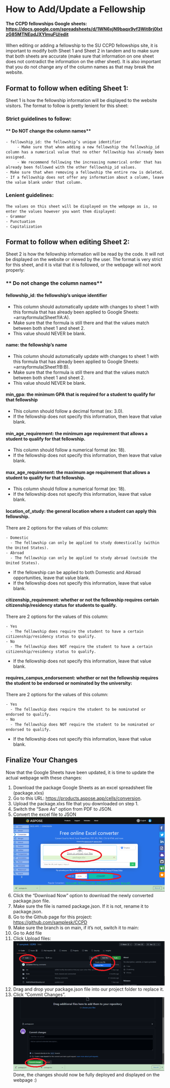 # How to Add/Update a Fellowship
#### The CCPD fellowships Google sheets: https://docs.google.com/spreadsheets/d/1WN6xjN9baqx9vf3Wit8rj0IxtzG85MTNEpdJXYlmuFU/edit <br/>

When editing or adding a fellowship to the SU CCPD fellowships site, it is important to modify both Sheet 1 and Sheet 2 in tandem and to make sure that both sheets are accurate (make sure that information on one sheet does not contradict the information on the other sheet). It is also important that you do not change any of the column names as that may break the website.

## Format to follow when editing Sheet 1:
Sheet 1 is how the fellowship information will be displayed to the website visitors. The format to follow is pretty lenient for this sheet:

### Strict guidelines to follow:
#### ** Do NOT change the column names**
```
- fellowship_id: the fellowship’s unique identifier
     - Make sure that when adding a new fellowship the fellowship_id column has a numerical value that no other fellowship has already been assigned.
     - We recommend following the increasing numerical order that has already been followed with the other fellowship_id values.
- Make sure that when removing a fellowship the entire row is deleted.
- If a fellowship does not offer any information about a column, leave the value blank under that column.
```
### Lenient guidelines:
```
The values on this sheet will be displayed on the webpage as is, so enter the values however you want them displayed:
- Grammar
- Punctuation
- Capitalization
```

## Format to follow when editing Sheet 2:
Sheet 2 is how the fellowship information will be read by the code. It will not be displayed on the website or viewed by the user. The format is very strict for this sheet, and it is vital that it is followed, or the webpage will not work properly:

### ** Do not change the column names**

#### fellowship_id: the fellowship’s unique identifier
- This column should automatically update with changes to sheet 1 with this formula that has already been applied to Google Sheets: =arrayformula(Sheet1!A:A).
- Make sure that the formula is still there and that the values match between both sheet 1 and sheet 2.
- This value should NEVER be blank.

#### name: the fellowship’s name
- This column should automatically update with changes to sheet 1 with this formula that has already been applied to Google Sheets: =arrayformula(Sheet1!B:B).
- Make sure that the formula is still there and that the values match between both sheet 1 and sheet 2.
- This value should NEVER be blank.

#### min_gpa: the minimum GPA that is required for a student to qualify for that fellowship
- This column should follow a decimal format (ex: 3.0).
- If the fellowship does not specify this information, then leave that value blank.

#### min_age_requirement: the minimum age requirement that allows a student to qualify for that fellowship.
- This column should follow a numerical format (ex: 18).
- If the fellowship does not specify this information, then leave that value blank.

#### max_age_requirement: the maximum age requirement that allows a student to qualify for that fellowship.
- This column should follow a numerical format (ex: 18).
- If the fellowship does not specify this information, leave that value blank.

#### location_of_study: the general location where a student can apply this fellowship.
There are 2 options for the values of this column:
```
- Domestic
  - The fellowship can only be applied to study domestically (within the United States).
- Abroad
  - The fellowship can only be applied to study abroad (outside the United States).
```
- If the fellowship can be applied to both Domestic and Abroad opportunities, leave that value blank.
- If the fellowship does not specify this information, leave that value blank.

#### citizenship_requirement: whether or not the fellowship requires certain citizenship/residency status for students to qualify.
There are 2 options for the values of this column:
```
- Yes
  - The fellowship does require the student to have a certain citizenship/residency status to qualify.
- No
  - The fellowship does NOT require the student to have a certain citizenship/residency status to qualify.
```
- If the fellowship does not specify this information, leave that value blank.

#### requires_campus_endorsement: whether or not the fellowship requires the student to be endorsed or nominated by the university:
There are 2 options for the values of this column:
```
- Yes
  - The fellowship does require the student to be nominated or endorsed to qualify.
- No
  - The fellowship does NOT require the student to be nominated or endorsed to qualify.
```
- If the fellowship does not specify this information, leave that value blank.

## Finalize Your Changes
Now that the Google Sheets have been updated, it is time to update the actual webpage with these changes:

1. Download the package Google Sheets as an excel spreadsheet file (package.xlxs)
2. Go to this URL: https://products.aspose.app/cells/conversion.
3. Upload the package.xlxs file that you downloaded on step 1.
4. Switch the “Save As” option from PDF to JSON.
5. Convert the excel file to JSON    
![IMAGE: Convert the excel file to JSON](manual-images/converter.png)
6. Click the “Download Now” option to download the newly converted package.json file.
7. Make sure the file is named package.json. If it is not, rename it to package.json.
8. Go to the Github page for this project: https://github.com/samplesk/CCPD
9. Make sure the branch is on main, if it’s not, switch it to main:
10. Go to Add file
11. Click Upload files:    
![IMAGE: Upload Files](manual-images/main.png)
12. Drag and drop your package.json file into our project folder to replace it.
13. Click “Commit Changes”.  
![IMAGE: Upload Files](manual-images/commit.png)    
Done, the changes should now be fully deployed and displayed on the webpage :)